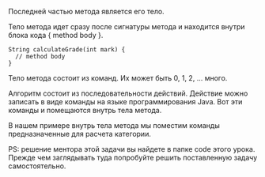 Последней частью метода является его тело.

Тело метода идет сразу после сигнатуры метода 
и находится внутри блока кода { method body }.

    String calculateGrade(int mark) {
      // method body
    }

Тело метода состоит из команд. Их может быть 0, 1, 2, ... много.

Алгоритм состоит из последовательности действий. 
Действие можно записать в виде команды на языке 
программирования Java. Вот эти команды и помещаются
внутрь тела метода.

В нашем примере внутрь тела метода мы поместим 
команды предназначенные для расчета категории.

PS: решение ментора этой задачи вы найдете в папке code 
этого урока. Прежде чем заглядывать туда попробуйте 
решить поставленную задачу самостоятельно.
